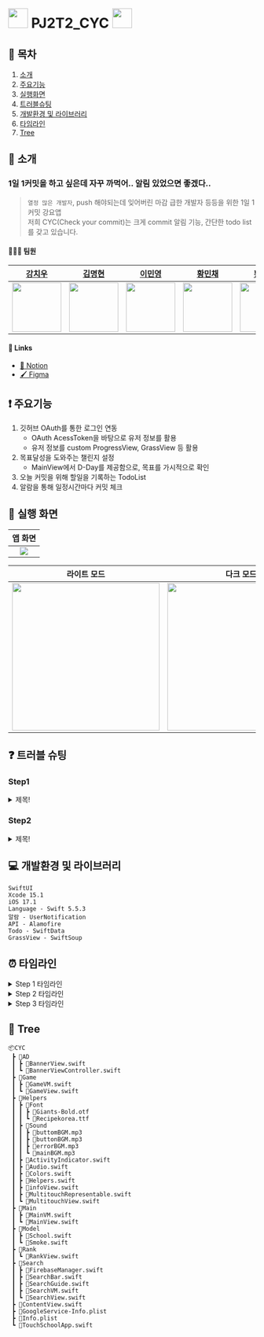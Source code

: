 # <img src="https://github.com/APP-iOS3rd/PJ2T2_CYC/assets/120264964/df66d998-8c93-4021-8a4b-939b88563ab3" width="40"> PJ2T2_CYC <img src="https://github.com/APP-iOS3rd/PJ2T2_CYC/assets/120264964/df66d998-8c93-4021-8a4b-939b88563ab3" width="40">

## 📖 목차

1. [소개](#🌱-소개)
2. [주요기능](#❗-주요기능)
3. [실행화면](#📱-실행-화면)
4. [트러블슈팅](#❓-트러블-슈팅)
5. [개발환경 및 라이브러리](#💻-개발환경-및-라이브러리)
6. [타임라인](#⏰-타임라인)
7. [Tree](#🌲-tree)

## 🌱 소개

### 1일 1커밋을 하고 싶은데 자꾸 까먹어.. 알림 있었으면 좋겠다..

> `열정 많은 개발자`, push 해야되는데 잊어버린 마감 급한 개발자 등등을 위한 1일 1커밋 강요앱  
> 저희 CYC(Check your commit)는 크게 commit 알림 기능, 간단한 todo list를 갖고 있습니다.

#### 🧑🏻‍💻 팀원

|[강치우](https://github.com/kangciu)|[김명현](https://github.com/kmh5038)|[이민영](https://github.com/Mminy62)|[황민채](https://github.com/Hminchae)|[황성진](https://github.com/Hsungjin)|
|-----------|-----------|-----------|------------|------------|
|<img src="https://avatars.githubusercontent.com/u/112779139?v=4" width="100">|<img src="https://avatars.githubusercontent.com/u/144766297?v=4" width="100">|<img src="https://avatars.githubusercontent.com/u/66752398?v=4" width="100">|<img src="https://avatars.githubusercontent.com/u/103357078?v=4" width="100">|<img src="https://avatars.githubusercontent.com/u/120264964?s=400&u=cfba7c275af35a6823aee13f536b5a08d8f71a52&v=4" width="100">|

#### 🔗 Links

- [📄 Notion](https://grateful-lemongrass-93f.notion.site/Check-Your-Commit-6142b220db1a43cc90dd2a45bf8d1062?pvs=4)
- [🖌️ Figma](https://www.figma.com/file/R6VtqCKvHOqAfwCT4eJigH/Check-Your-Commit?type=design&node-id=0%3A1&mode=design&t=sPzQFRbQJtw6fSGw-1)

## ❗ 주요기능

1. 깃허브 OAuth를 통한 로그인 연동
   - OAuth AcessToken을 바탕으로 유저 정보를 활용
   - 유저 정보를 custom ProgressView, GrassView 등 활용
2. 목표달성을 도와주는 챌린지 설정
   - MainView에서 D-Day를 제공함으로, 목표를 가시적으로 확인
3. 오늘 커밋을 위해 할일을 기록하는 TodoList
4. 알람을 통해 일정시간마다 커밋 체크

## 📱 실행 화면

|앱 화면|
|:--:|
|<img src="https://github.com/APP-iOS3rd/PJ2T2_CYC/assets/120264964/193b35cd-5c10-44bb-9e5c-4f0e31c664fe" width="">|

|라이트 모드|다크 모드|
|:--:|:--:|
|<img src="-" width="300">|<img src="-" width="300">|

## ❓ 트러블 슈팅

### Step1

<details>
<summary>제목!</summary>

- `강조넣는 방법 옆에` 를 붙여주세요!
- 상단에는 문제정의를 해주세요

```Swift
Text("당신의 코드를 넣어주세요!")
```

- 여기에는 `문제 해결` 방법을 적어주세요

```Swift
Text("당신의 해결 코드를 넣어주세요!")
```
</details>

### Step2

<details>
<summary>제목!</summary>

- `강조넣는 방법 옆에` 를 붙여주세요!
- 상단에는 문제정의를 해주세요

```Swift
Text("당신의 코드를 넣어주세요!")
```

- 여기에는 `문제 해결` 방법을 적어주세요

```Swift
Text("당신의 해결 코드를 넣어주세요!")
```
</details>

## 💻 개발환경 및 라이브러리

    SwiftUI
    Xcode 15.1
    iOS 17.1
    Language - Swift 5.5.3
    알람 - UserNotification
    API - Alamofire
    Todo - SwiftData
    GrassView - SwiftSoup


## ⏰ 타임라인

<details>
<summary>Step 1 타임라인</summary>

- 23.12.5 ~ 23.12.6
  - 팀빌딩
  - 아이디어 토의
  - 아이디어 구현 방안 토의

</details>

<details>

<summary>Step 2 타임라인</summary>

- 23.12.06 ~ 23.12.07
  - Figma를 기본 디자인 프로토타입 제작
  - 각 기능별 구현 방안 토의
  - 각 파트별 역할 분배
  - 프로젝트 개발 시작
- 23.12.12 ~ 23.12.13
  - 앱 아이콘 제작

</details>

<details>
<summary>Step 3 타임라인</summary>

- 23.12.06
  - 기본 앱 구조 제작
  - 커스텀 폰트, 컬러 Aseet 적용
- 23.12.07 ~ 23.12.11
  - 깃허브 OAuth 로그인 구현
  - OAuth 데이터를 통해 유저 정보 받아오는 부분 구현
- 23.12.07 ~ 23.12.14
  - 알림기능 구현
  - Todo List 구현
- 23.12.11 ~ 23.12.14
  - 깃허브 API를 이용한 GrassView 구현
  - 깃허브 API로 받아온 커밋일수로 D-day 계산기 구현
- 23.12.14
  - 라이트 모드, 다크모드 변환 버튼 구현

</details>

## 🌲 Tree

```
📦CYC
 ┣ 📂AD
 ┃ ┣ 📜BannerView.swift
 ┃ ┗ 📜BannerViewController.swift
 ┣ 📂Game
 ┃ ┣ 📜GameVM.swift
 ┃ ┗ 📜GameView.swift
 ┣ 📂Helpers
 ┃ ┣ 📂Font
 ┃ ┃ ┣ 📜Giants-Bold.otf
 ┃ ┃ ┗ 📜Recipekorea.ttf
 ┃ ┣ 📂Sound
 ┃ ┃ ┣ 📜buttomBGM.mp3
 ┃ ┃ ┣ 📜buttonBGM.mp3
 ┃ ┃ ┣ 📜errorBGM.mp3
 ┃ ┃ ┗ 📜mainBGM.mp3
 ┃ ┣ 📜ActivityIndicator.swift
 ┃ ┣ 📜Audio.swift
 ┃ ┣ 📜Colors.swift
 ┃ ┣ 📜Helpers.swift
 ┃ ┣ 📜infoView.swift
 ┃ ┣ 📜MultitouchRepresentable.swift
 ┃ ┗ 📜MultitouchView.swift
 ┣ 📂Main
 ┃ ┣ 📜MainVM.swift
 ┃ ┗ 📜MainView.swift
 ┣ 📂Model
 ┃ ┣ 📜School.swift
 ┃ ┗ 📜Smoke.swift
 ┣ 📂Rank
 ┃ ┗ 📜RankView.swift
 ┣ 📂Search
 ┃ ┣ 📜FirebaseManager.swift
 ┃ ┣ 📜SearchBar.swift
 ┃ ┣ 📜SearchGuide.swift
 ┃ ┣ 📜SearchVM.swift
 ┃ ┗ 📜SearchView.swift
 ┣ 📜ContentView.swift
 ┣ 📜GoogleService-Info.plist
 ┣ 📜Info.plist
 ┗ 📜TouchSchoolApp.swift
```

